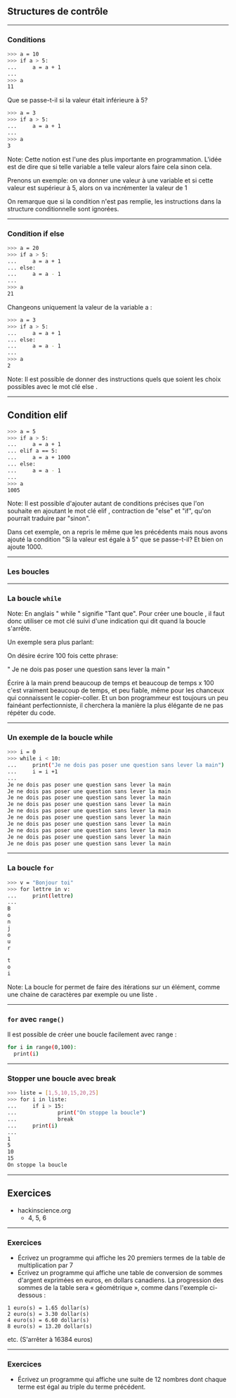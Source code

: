 ## Structures de contrôle

---

### Conditions

```bash
>>> a = 10
>>> if a > 5:
...     a = a + 1
... 
>>> a
11
```

Que se passe-t-il si la valeur était inférieure à 5?

```bash
>>> a = 3
>>> if a > 5:
...     a = a + 1
... 
>>> a
3
```

Note:
 Cette notion est l'une des plus importante en programmation. L'idée est de dire que si telle variable a telle valeur alors faire cela sinon cela.

Prenons un exemple: on va donner une valeur à une variable et si cette valeur est supérieur à 5, alors on va incrémenter la valeur de 1 

On remarque que si la condition n'est pas remplie, les instructions dans la structure conditionnelle sont ignorées.

---

### Condition if else

```bash
>>> a = 20
>>> if a > 5:
...     a = a + 1
... else:
...     a = a - 1
... 
>>> a
21
```

Changeons uniquement la valeur de la variable a :

```bash
>>> a = 3
>>> if a > 5:
...     a = a + 1
... else:
...     a = a - 1
... 
>>> a
2
```

Note:
 Il est possible de donner des instructions quels que soient les choix possibles avec le mot clé else . 

---

## Condition elif

```bash
>>> a = 5
>>> if a > 5:
...     a = a + 1
... elif a == 5:
...     a = a + 1000
... else:
...     a = a - 1
... 
>>> a
1005
```

Note:
Il est possible d'ajouter autant de conditions précises que l'on souhaite en ajoutant le mot clé elif , contraction de "else" et "if", qu'on pourrait traduire par "sinon". 
 
 Dans cet exemple, on a repris le même que les précédents mais nous avons ajouté la condition "Si la valeur est égale à 5" que se passe-t-il? Et bien on ajoute 1000.

---

### Les boucles

---

### La boucle `while`

Note:
 En anglais " while " signifie "Tant que". Pour créer une boucle , il faut donc utiliser ce mot clé suivi d'une indication qui dit quand la boucle s'arrête.

Un exemple sera plus parlant:

On désire écrire 100 fois cette phrase:

" Je ne dois pas poser une question sans lever la main "

Écrire à la main prend beaucoup de temps et beaucoup de temps x 100 c'est vraiment beaucoup de temps, et peu fiable, même pour les chanceux qui connaissent le copier-coller. Et un bon programmeur est toujours un peu fainéant perfectionniste, il cherchera la manière la plus élégante de ne pas répéter du code. 

---

### Un exemple de la boucle while

```bash
>>> i = 0
>>> while i < 10:
...     print("Je ne dois pas poser une question sans lever la main")
...     i = i +1
...
Je ne dois pas poser une question sans lever la main
Je ne dois pas poser une question sans lever la main
Je ne dois pas poser une question sans lever la main
Je ne dois pas poser une question sans lever la main
Je ne dois pas poser une question sans lever la main
Je ne dois pas poser une question sans lever la main
Je ne dois pas poser une question sans lever la main
Je ne dois pas poser une question sans lever la main
Je ne dois pas poser une question sans lever la main
Je ne dois pas poser une question sans lever la main
```

---

### La boucle `for`

```bash
>>> v = "Bonjour toi"
>>> for lettre in v:
...     print(lettre)
...
B
o
n
j
o
u
r

t
o
i
```
Note:
La boucle for permet de faire des itérations sur un élément, comme une chaine de caractères par exemple ou une liste .

---

### `for` avec `range()`

Il est possible de créer une boucle facilement avec range :

```bash
for i in range(0,100):
  print(i)
```

---

### Stopper une boucle avec break

```bash
>>> liste = [1,5,10,15,20,25]
>>> for i in liste:
...     if i > 15:
...             print("On stoppe la boucle")
...             break
...     print(i)
...
1
5
10
15
On stoppe la boucle
```

---

## Exercices
- hackinscience.org
    - 4, 5, 6 

---

### Exercices

- Écrivez un programme qui affiche les 20 premiers termes de la table de multiplication par 7
- Écrivez un programme qui affiche une table de conversion de sommes d'argent exprimées en euros, en dollars canadiens. La progression des sommes de la table sera « géométrique », comme dans l'exemple ci-dessous :

```
1 euro(s) = 1.65 dollar(s)
2 euro(s) = 3.30 dollar(s)
4 euro(s) = 6.60 dollar(s)
8 euro(s) = 13.20 dollar(s)
```
etc. (S'arrêter à 16384 euros)

---

### Exercices

- Écrivez un programme qui affiche une suite de 12 nombres dont chaque terme est égal au triple du terme précédent.
